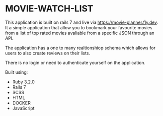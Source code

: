 # MOVIE-WATCH-LIST

This application is built on rails 7 and live via https://movie-planner.fly.dev. It a simple application that allow you to bookmark your favourite movies from a list of top rated movies avaliable from a specific JSON through an API. 

The application has a one to many realtionshiop schema which allows for users to also create reviews on their lists. 

There is no login or need to authenticate yourself on the application.

Built using: 

- Ruby 3.2.0
- Rails 7 
- SCSS 
- HTML
- DOCKER
- JavaScript
